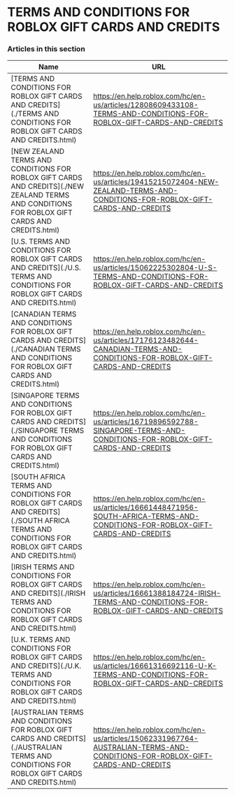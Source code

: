 # TERMS AND CONDITIONS FOR ROBLOX GIFT CARDS AND CREDITS  
### Articles in this section
Name|URL
-|-
[TERMS AND CONDITIONS FOR ROBLOX GIFT CARDS AND CREDITS](./TERMS AND CONDITIONS FOR ROBLOX GIFT CARDS AND CREDITS.html) |https://en.help.roblox.com/hc/en-us/articles/12808609433108-TERMS-AND-CONDITIONS-FOR-ROBLOX-GIFT-CARDS-AND-CREDITS
[NEW ZEALAND TERMS AND CONDITIONS FOR ROBLOX GIFT CARDS AND CREDITS](./NEW ZEALAND TERMS AND CONDITIONS FOR ROBLOX GIFT CARDS AND CREDITS.html) |https://en.help.roblox.com/hc/en-us/articles/19415215072404-NEW-ZEALAND-TERMS-AND-CONDITIONS-FOR-ROBLOX-GIFT-CARDS-AND-CREDITS
[U.S. TERMS AND CONDITIONS FOR ROBLOX GIFT CARDS AND CREDITS](./U.S. TERMS AND CONDITIONS FOR ROBLOX GIFT CARDS AND CREDITS.html) |https://en.help.roblox.com/hc/en-us/articles/15062225302804-U-S-TERMS-AND-CONDITIONS-FOR-ROBLOX-GIFT-CARDS-AND-CREDITS
[CANADIAN TERMS AND CONDITIONS FOR ROBLOX GIFT CARDS AND CREDITS](./CANADIAN TERMS AND CONDITIONS FOR ROBLOX GIFT CARDS AND CREDITS.html) |https://en.help.roblox.com/hc/en-us/articles/17176123482644-CANADIAN-TERMS-AND-CONDITIONS-FOR-ROBLOX-GIFT-CARDS-AND-CREDITS
[SINGAPORE TERMS AND CONDITIONS FOR ROBLOX GIFT CARDS AND CREDITS](./SINGAPORE TERMS AND CONDITIONS FOR ROBLOX GIFT CARDS AND CREDITS.html) |https://en.help.roblox.com/hc/en-us/articles/16719896592788-SINGAPORE-TERMS-AND-CONDITIONS-FOR-ROBLOX-GIFT-CARDS-AND-CREDITS
[SOUTH AFRICA TERMS AND CONDITIONS FOR ROBLOX GIFT CARDS AND CREDITS](./SOUTH AFRICA TERMS AND CONDITIONS FOR ROBLOX GIFT CARDS AND CREDITS.html) |https://en.help.roblox.com/hc/en-us/articles/16661448471956-SOUTH-AFRICA-TERMS-AND-CONDITIONS-FOR-ROBLOX-GIFT-CARDS-AND-CREDITS
[IRISH TERMS AND CONDITIONS FOR ROBLOX GIFT CARDS AND CREDITS](./IRISH TERMS AND CONDITIONS FOR ROBLOX GIFT CARDS AND CREDITS.html) |https://en.help.roblox.com/hc/en-us/articles/16661388184724-IRISH-TERMS-AND-CONDITIONS-FOR-ROBLOX-GIFT-CARDS-AND-CREDITS
[U.K. TERMS AND CONDITIONS FOR ROBLOX GIFT CARDS AND CREDITS](./U.K. TERMS AND CONDITIONS FOR ROBLOX GIFT CARDS AND CREDITS.html) |https://en.help.roblox.com/hc/en-us/articles/16661316692116-U-K-TERMS-AND-CONDITIONS-FOR-ROBLOX-GIFT-CARDS-AND-CREDITS
[AUSTRALIAN TERMS AND CONDITIONS FOR ROBLOX GIFT CARDS AND CREDITS](./AUSTRALIAN TERMS AND CONDITIONS FOR ROBLOX GIFT CARDS AND CREDITS.html) |https://en.help.roblox.com/hc/en-us/articles/15062331967764-AUSTRALIAN-TERMS-AND-CONDITIONS-FOR-ROBLOX-GIFT-CARDS-AND-CREDITS